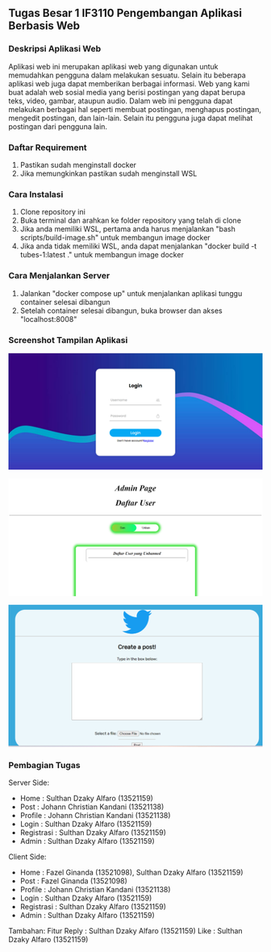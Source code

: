 ## Tugas Besar 1 IF3110 Pengembangan Aplikasi Berbasis Web

### Deskripsi Aplikasi Web

Aplikasi web ini merupakan aplikasi web yang digunakan untuk memudahkan pengguna dalam melakukan sesuatu. Selain itu beberapa aplikasi web juga dapat memberikan berbagai informasi. Web yang kami buat adalah web sosial media yang berisi postingan yang dapat berupa teks, video, gambar, ataupun audio. Dalam web ini pengguna dapat melakukan berbagai hal seperti membuat postingan, menghapus postingan, mengedit postingan, dan lain-lain. Selain itu pengguna juga dapat melihat postingan dari pengguna lain.

### Daftar Requirement

1. Pastikan sudah menginstall docker
2. Jika memungkinkan pastikan sudah menginstall WSL

### Cara Instalasi

1. Clone repository ini
2. Buka terminal dan arahkan ke folder repository yang telah di clone
3. Jika anda memiliki WSL, pertama anda harus menjalankan "bash scripts/build-image.sh" untuk membangun image docker
4. Jika anda tidak memiliki WSL, anda dapat menjalankan  "docker build -t tubes-1:latest ." untuk membangun image docker

### Cara Menjalankan Server

1. Jalankan "docker compose up" untuk menjalankan aplikasi tunggu container selesai dibangun
2. Setelah container selesai dibangun, buka browser dan akses "localhost:8008"

### Screenshot Tampilan Aplikasi

![Alt text](image.png)

![Alt text](image-1.png)

![Alt text](image-2.png)


### Pembagian Tugas


Server Side:
- Home : Sulthan Dzaky Alfaro (13521159)
- Post : Johann Christian Kandani (13521138)
- Profile : Johann Christian Kandani (13521138)
- Login : Sulthan Dzaky Alfaro (13521159)
- Registrasi : Sulthan Dzaky Alfaro (13521159)
- Admin : Sulthan Dzaky Alfaro (13521159)

Client Side:
- Home : Fazel Ginanda (13521098), Sulthan Dzaky Alfaro (13521159)
- Post : Fazel Ginanda (13521098)
- Profile : Johann Christian Kandani (13521138)
- Login : Sulthan Dzaky Alfaro (13521159)
- Registrasi : Sulthan Dzaky Alfaro (13521159)
- Admin : Sulthan Dzaky Alfaro (13521159)

Tambahan:
Fitur Reply : Sulthan Dzaky Alfaro (13521159)
Like : Sulthan Dzaky Alfaro (13521159)



